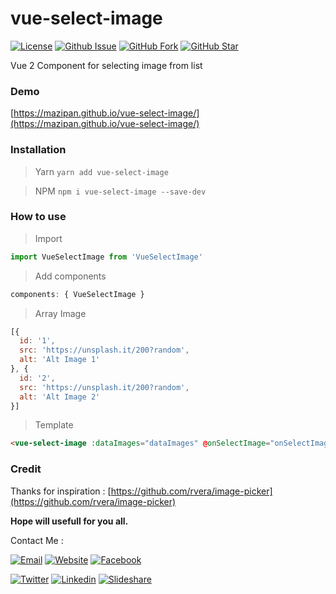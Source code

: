 # vue-select-image
[![License](https://img.shields.io/github/license/mazipan/vue-select-image.svg?maxAge=3600)](https://github.com/mazipan/vue-select-image) 
[![Github Issue](https://img.shields.io/github/issues/mazipan/vue-select-image.svg?maxAge=3600)](https://github.com/mazipan/vue-select-image/issues) 
[![GitHub Fork](https://img.shields.io/github/forks/mazipan/vue-select-image.svg?maxAge=3600)](https://github.com/mazipan/vue-select-image/network/member) 
[![GitHub Star](https://img.shields.io/github/stars/mazipan/vue-select-image.svg?maxAge=3600)](https://github.com/mazipan/vue-select-image/stargazers) 


Vue 2 Component for selecting image from list

### Demo
[https://mazipan.github.io/vue-select-image/](https://mazipan.github.io/vue-select-image/)

### Installation
> Yarn
`yarn add vue-select-image`

> NPM
`npm i vue-select-image --save-dev`

### How to use
> Import
```javascript
import VueSelectImage from 'VueSelectImage'
```

> Add components
```javascript
components: { VueSelectImage }
```

> Array Image
```javascript
[{
  id: '1',
  src: 'https://unsplash.it/200?random',
  alt: 'Alt Image 1'
}, {
  id: '2',
  src: 'https://unsplash.it/200?random',
  alt: 'Alt Image 2'
}]
```

> Template
```html
<vue-select-image :dataImages="dataImages" @onSelectImage="onSelectImage"></vue-select-image>
```

### Credit
Thanks for inspiration : [https://github.com/rvera/image-picker](https://github.com/rvera/image-picker)

**Hope will usefull for you all.**

Contact Me :

[![Email](https://img.shields.io/badge/mazipanneh-Email-yellow.svg?maxAge=3600)](mailto:mazipanneh@gmail.com) 
[![Website](https://img.shields.io/badge/mazipanneh-Blog-brightgreen.svg?maxAge=3600)](https://mazipanneh.com/blog/)
[![Facebook](https://img.shields.io/badge/mazipanneh-Facebook-blue.svg?maxAge=3600)](https://facebook.com/mazipanneh) 

[![Twitter](https://img.shields.io/badge/Maz_Ipan-Twitter-55acee.svg?maxAge=3600)](https://twitter.com/Maz_Ipan) 
[![Linkedin](https://img.shields.io/badge/irfanmaulanamazipan-Linkedin-0077b5.svg?maxAge=3600)](https://id.linkedin.com/in/irfanmaulanamazipan) 
[![Slideshare](https://img.shields.io/badge/IrfanMaulana21-Slideshare-0077b5.svg?maxAge=3600)](https://www.slideshare.net/IrfanMaulana21) 
